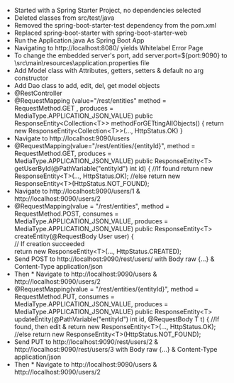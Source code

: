 * Started with a Spring Starter Project, no dependencies selected
* Deleted classes from src/test/java
* Removed the spring-boot-starter-test dependency from the pom.xml
* Replaced spring-boot-starter with spring-boot-starter-web
* Run the Application.java As Spring Boot App
* Navigating to http://localhost:8080/ yields Whitelabel Error Page
* To change the embedded server's port, add server.port=${port:9090} to \src\main\resources\application.properties file
* Add Model class with Attributes, getters, setters & default no arg constructor
* Add Dao class to add, edit, del, get model objects
* @RestController 
* @RequestMapping (value="/rest/entities" method = RequestMethod.GET , produces = MediaType.APPLICATION_JSON_VALUE)
  public ResponseEntity&lt;Collection&lt;T&gt;&gt; methodForGETtingAllObjects() {
	return new ResponseEntity&lt;Collection&lt;T&gt;&gt;(..., HttpStatus.OK) 	}
* Navigate to http://localhost:9090/users
* @RequestMapping(value="/rest/entities/{entityId}", method = RequestMethod.GET, produces = MediaType.APPLICATION_JSON_VALUE)
  public ResponseEntity&lt;T&gt; getUserById(@PathVariable("entityId") int id) {
  //If found
    return new ResponseEntity&lt;T&gt;(..., HttpStatus.OK);
  //else
	return new ResponseEntity&lt;T&gt;(HttpStatus.NOT_FOUND);
* Navigate to http://localhost:9090/users/1 & http://localhost:9090/users/2
* @RequestMapping(value = "/rest/entities", method = RequestMethod.POST, consumes = MediaType.APPLICATION_JSON_VALUE, produces = MediaType.APPLICATION_JSON_VALUE)
	public ResponseEntity&lt;T&gt; createEntity(@RequestBody User user) {	
	// If creation succeeded 	
		return new ResponseEntity&lt;T&gt;(..., HttpStatus.CREATED);
* Send POST to http://localhost:9090/rest/users/ with Body raw {...} & Content-Type application/json
* Then * Navigate to http://localhost:9090/users & http://localhost:9090/users/2
* @RequestMapping(value = "/rest/entities/{entityId}", method = RequestMethod.PUT, consumes = MediaType.APPLICATION_JSON_VALUE, produces = MediaType.APPLICATION_JSON_VALUE)
	public ResponseEntity&lt;T&gt; updateEntity(@PathVariable("entityId") int id, @RequestBody T t) {
	  //If found, then edit & 
    return new ResponseEntity&lt;T&gt;(..., HttpStatus.OK);
  //else
	return new ResponseEntity&lt;T&gt;(HttpStatus.NOT_FOUND);
* Send PUT to http://localhost:9090/rest/users/2 & http://localhost:9090/rest/users/3  with Body raw {...} & Content-Type application/json
* Then * Navigate to http://localhost:9090/users & http://localhost:9090/users/2